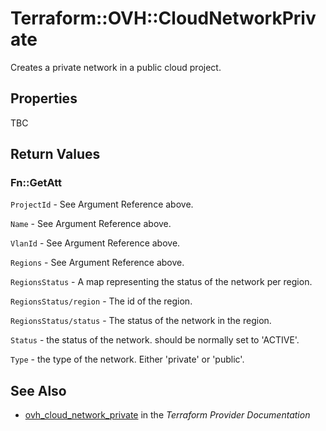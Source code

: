 # Terraform::OVH::CloudNetworkPrivate

Creates a private network in a public cloud project.

## Properties

TBC

## Return Values

### Fn::GetAtt

`ProjectId` - See Argument Reference above.

`Name` - See Argument Reference above.

`VlanId` - See Argument Reference above.

`Regions` - See Argument Reference above.

`RegionsStatus` - A map representing the status of the network per region.

`RegionsStatus/region` - The id of the region.

`RegionsStatus/status` - The status of the network in the region.

`Status` - the status of the network. should be normally set to 'ACTIVE'.

`Type` - the type of the network. Either 'private' or 'public'.

## See Also

* [ovh_cloud_network_private](https://www.terraform.io/docs/providers/ovh/r/cloud_network_private.html) in the _Terraform Provider Documentation_